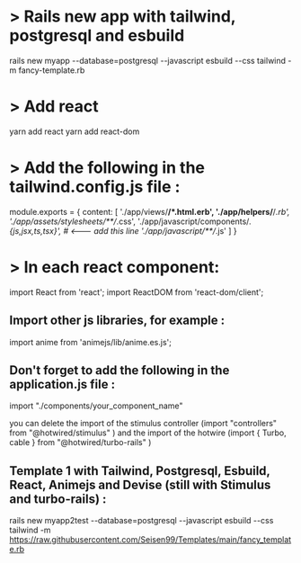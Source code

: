 # > Rails new app with tailwind, postgresql and esbuild
rails new myapp --database=postgresql --javascript esbuild --css tailwind -m fancy-template.rb

# > Add react
yarn add react
yarn add react-dom

# > Add the following in the tailwind.config.js file :

module.exports = {
  content: [
    './app/views/**/*.html.erb',
    './app/helpers/**/*.rb',
    './app/assets/stylesheets/**/*.css',
    './app/javascript/components/*.{js,jsx,ts,tsx}',  # <--- add this line
    './app/javascript/**/*.js'
  ]
}


# > In each react component:

import React from 'react';
import ReactDOM from 'react-dom/client';
## Import other js libraries, for example :
import anime from 'animejs/lib/anime.es.js';



## Don't forget to add the following in the application.js file :
import "./components/your_component_name"

you can delete the import of the stimulus controller  (import "controllers" from "@hotwired/stimulus" )
and the import of the hotwire (import { Turbo, cable } from "@hotwired/turbo-rails" )


## Template 1 with Tailwind, Postgresql, Esbuild, React, Animejs and Devise (still with Stimulus and turbo-rails) :
rails new myapp2test --database=postgresql --javascript esbuild --css tailwind -m https://raw.githubusercontent.com/Seisen99/Templates/main/fancy_template.rb
